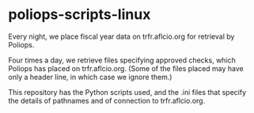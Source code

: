 # poliops-scripts-linux

Every night, we place fiscal year data on trfr.aflcio.org for retrieval by Poliops.

Four times a day, we retrieve files specifying approved checks, which Poliops has placed on trfr.aflcio.org. (Some of the files placed may have only a header line, in which case we ignore them.)

This repository has the Python scripts used, and the .ini files that specify the details of pathnames and of connection to trfr.aflcio.org.
